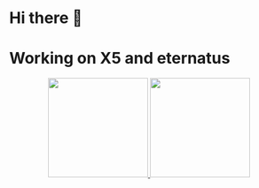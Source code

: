 # Hi there 👋

<h1>Working on X5 and eternatus</h1> 

<p align="center">
  <a href="https://github.com/MUSANGTARA0">
  <img height="180em" src="
  https://github-readme-stats-eight-theta.vercel.app/api?username=musangtara0&show_icons=true&theme=algolia&include_all_commits=true&count_private=true&theme=algolia"
</a>
<a href="https://github.com/MUSANGTARA0">
  <img height="180em" src="https://github-readme-stats-eight-theta.vercel.app/api/top-langs/?username=musangtara0&layout=compact&langs_count=8&theme=algolia"
</a>
</p>

